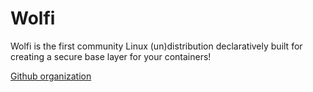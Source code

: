 # Wolfi

Wolfi is the first community Linux (un)distribution declaratively built for creating a secure base layer for your containers!

[Github organization](https://github.com/wolfi-dev)
